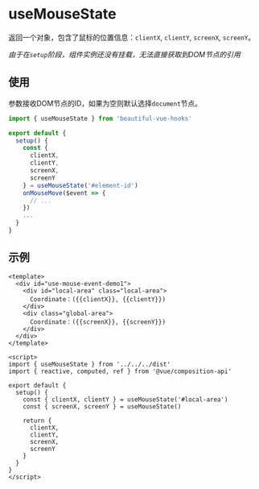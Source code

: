 # useMouseState

返回一个对象，包含了鼠标的位置信息：`clientX`, `clientY`, `screenX`, `screenY`。

*由于在`setup`阶段，组件实例还没有挂载，无法直接获取到DOM节点的引用*

## 使用

参数接收DOM节点的ID，如果为空则默认选择`document`节点。

```javascript
import { useMouseState } from 'beautiful-vue-hooks'

export default {
  setup() {
    const {
      clientX,
      clientY,
      screenX,
      screenY
    } = useMouseState('#element-id')
    onMouseMove($event => {
      // ...
    })
    ...
  }
}
```

## 示例

<demo>
  <use-mouse-state-demo />
</demo>

```vue
<template>
  <div id="use-mouse-event-demo1">
    <div id="local-area" class="local-area">
      Coordinate：({{clientX}}, {{clientY}})
    </div>
    <div class="global-area">
      Coordinate：({{screenX}}, {{screenY}})
    </div>
  </div>
</template>

<script>
import { useMouseState } from '../../../dist'
import { reactive, computed, ref } from '@vue/composition-api'

export default {
  setup() {
    const { clientX, clientY } = useMouseState('#local-area')
    const { screenX, screenY } = useMouseState()

    return {
      clientX,
      clientY,
      screenX,
      screenY
    }
  }
}
</script>
```
